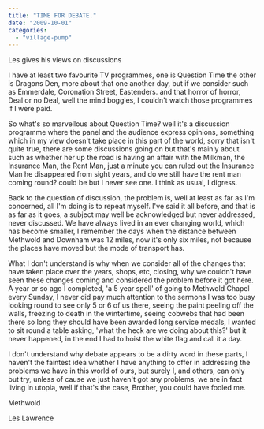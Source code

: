 ```yaml
---
title: "TIME FOR DEBATE."
date: "2009-10-01"
categories: 
  - "village-pump"
---
```


Les gives his views on discussions

I have at least two favourite TV programmes, one is Question Time the other is Dragons Den, more about that one another day, but if we consider such as Emmerdale, Coronation Street, Eastenders. and that horror of horror, Deal or no Deal, well the mind boggles, I couldn't watch those programmes if I were paid.

So what's so marvellous about Question Time? well it's a discussion programme where the panel and the audience express opinions, something which in my view doesn't take place in this part of the world, sorry that isn't quite true, there are some discussions going on but that's mainly about such as whether her up the road is having an affair with the Milkman, the Insurance Man, the Rent Man, just a minute you can ruled out the Insurance Man he disappeared from sight years, and do we still have the rent man coming round? could be but I never see one. I think as usual, I digress.

Back to the question of discussion, the problem is, well at least as far as I'm concerned, all I'm doing is to repeat myself. I've said it all before, and that is as far as it goes, a subject may well be acknowledged but never addressed, never discussed. We have always lived in an ever changing world, which has become smaller, I remember the days when the distance between Methwold and Downham was 12 miles, now it's only six miles, not because the places have moved but the mode of transport has.

What I don't understand is why when we consider all of the changes that have taken place over the years, shops, etc, closing, why we couldn't have seen these changes coming and considered the problem before it got here. A year or so ago I completed, 'a 5 year spell' of going to Methwold Chapel every Sunday, I never did pay much attention to the sermons I was too busy looking round to see only 5 or 6 of us there, seeing the paint peeling off the walls, freezing to death in the wintertime, seeing cobwebs that had been there so long they should have been awarded long service medals, I wanted to sit round a table asking, 'what the heck are we doing about this?' but it never happened, in the end I had to hoist the white flag and call it a day.

I don't understand why debate appears to be a dirty word in these parts, I haven't the faintest idea whether I have anything to offer in addressing the problems we have in this world of ours, but surely I, and others, can only but try, unless of cause we just haven't got any problems, we are in fact living in utopia, well if that's the case, Brother, you could have fooled me.

Methwold

Les Lawrence

